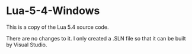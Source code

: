 # Lua-5-4-Windows

This is a copy of the Lua 5.4 source code.

There are no changes to it. I only created a .SLN file so that it can be built by Visual Studio.
